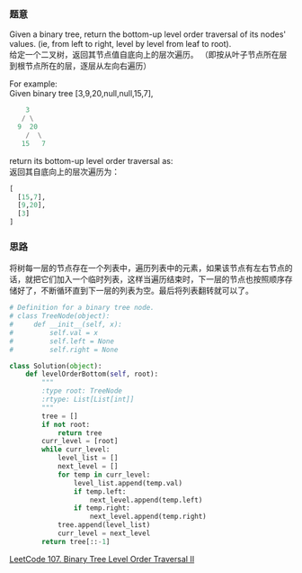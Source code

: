 ### 题意
Given a binary tree, return the bottom-up level order traversal of its nodes' values. (ie, from left to right, level by level from leaf to root).  
给定一个二叉树，返回其节点值自底向上的层次遍历。 （即按从叶子节点所在层到根节点所在的层，逐层从左向右遍历）

For example:  
Given binary tree [3,9,20,null,null,15,7],
```python
    3
   / \
  9  20
    /  \
   15   7
```
return its bottom-up level order traversal as:  
返回其自底向上的层次遍历为：
```python
[
  [15,7],
  [9,20],
  [3]
]
```

### 思路
将树每一层的节点存在一个列表中，遍历列表中的元素，如果该节点有左右节点的话，就把它们加入一个临时列表，这样当遍历结束时，下一层的节点也按照顺序存储好了，不断循环直到下一层的列表为空。最后将列表翻转就可以了。
```python
# Definition for a binary tree node.
# class TreeNode(object):
#     def __init__(self, x):
#         self.val = x
#         self.left = None
#         self.right = None

class Solution(object):
    def levelOrderBottom(self, root):
        """
        :type root: TreeNode
        :rtype: List[List[int]]
        """
        tree = []
        if not root:
            return tree
        curr_level = [root]
        while curr_level:
            level_list = []
            next_level = []
            for temp in curr_level:
                level_list.append(temp.val)
                if temp.left:
                    next_level.append(temp.left)
                if temp.right:
                    next_level.append(temp.right)
            tree.append(level_list)
            curr_level = next_level
        return tree[::-1]
```
[LeetCode 107. Binary Tree Level Order Traversal II](https://leetcode.com/problems/binary-tree-level-order-traversal-ii/description/)
